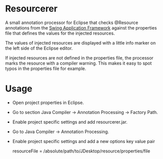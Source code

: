 Resourcerer
===========

A small annotation processor for Eclipse that checks @Resource annotations from the [Swing Application Framework](https://appframework.dev.java.net/) against the properties file that defines the values for the injected resources.

The values of injected resources are displayed with a little info marker on the left side of the Eclipse editor.

If injected resources are not defined in the properties file, the processor marks the resource with a compiler warning. This makes it easy to spot typos in the properties file for example.

Usage
=====

* Open project properties in Eclipse. 
* Go to section Java Compiler -> Annotation Processing -> Factory Path. 
* Enable project specific settings and add resourcerer.jar.

* Go to Java Compiler -> Annotation Processing.
* Enable project specific settings and add a new options key value pair

  resourceFile = /absolute/path/to/JDesktop/resource/properties/file
